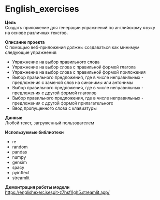 # English_exercises
**Цель**\
Создать приложение для генерации упражнений по английскому языку на основе различных текстов.

**Описание проекта**\
С помощью веб-приложения должны создаваться как минимум следующие упражнения:
* Упражнение на выбор правильного слова
* Упражнение на выбор слова с правильной формой глагола
* Упражнение на выбор слова с правильной формой приложения
* Выбор правильного предложения, где в числе неправильных - предложения с заменой слов на синонимы или антонимы
* Выбор правильного предложения, где в числе неправильных - предложения с другой формой глаголов
* Выбор правильного предложения, где в числе неправильных - предложения с другой формой прилагательного
* Ввод пропущенного слова с клавиатуры

**Данные**\
Любой текст, загруженный пользователем

**Используемые библиотеки**
* re
* random
* pandas
* numpy
* gensim
* spacy
* pyinflect
* streamlit

**Демонтрация работы модели**\
https://englishexercisesgit-z7hsfl1gh5.streamlit.app/
